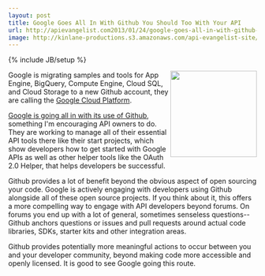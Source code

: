 ```yaml
---
layout: post
title: Google Goes All In With Github You Should Too With Your API
url: http://apievangelist.com2013/01/24/google-goes-all-in-with-github-and-you-should-too-with-your-api/
image: http://kinlane-productions.s3.amazonaws.com/api-evangelist-site/blog/google-cloud-platform.png
---
```

{% include JB/setup %}<p>
     <img src="https://s3.amazonaws.com/kinlane-productions/google/google-cloud-platform.png"  width="175" align="right" />
</p>
<p>
     Google is migrating samples and tools for App Engine, BigQuery, Compute Engine, Cloud SQL, and Cloud Storage to a new Github account, they are calling the <a title="Google Cloud Platform" href="http://google-opensource.blogspot.com/2013/01/find-sample-code-and-more-for-google.html">Google Cloud Platform</a>.
</p>
<p>
     <a href="https://github.com/googlecloudplatform">Google is going all in with its use of Github</a>, something I'm encouraging API owners to do. They are working to manage all of their essential API tools there like their start projects, which show developers how to get started with Google APIs as well as other helper tools like the OAuth 2.0 Helper, that helps developers be successful.
</p>
<p>
     Github provides a lot of benefit beyond the obvious aspect of open sourcing your code. Google is actively engaging with developers using Github alongside all of these open source projects. If you think about it, this offers a more compelling way to engage with API developers beyond forums. On forums you end up with a lot of general, sometimes senseless questions--Github anchors questions or issues and pull requests around actual code libraries, SDKs, starter kits and other integration areas.
</p>
<p>
     Github provides potentially more meaningful actions to occur between you and your developer community, beyond making code more accessible and openly licensed. It is good to see Google going this route.
</p>
